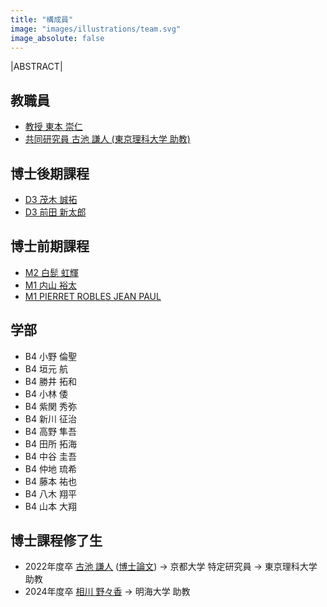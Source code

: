 ```yaml
---
title: "構成員"
image: "images/illustrations/team.svg"
image_absolute: false
---
```


|ABSTRACT|

## 教職員

- [教授 東本 崇仁](/tomoto/)
- [共同研究員 古池 謙人 (東京理科大学 助教)](https://koike.app/)

## 博士後期課程
- [D3 茂木 誠拓](/members/mogi/)
- [D3 前田 新太郎](https://shintaro.maeda.app/)

## 博士前期課程

- [M2 白髭 虹輝](/members/shirahige/)
- [M1 内山 裕太](/members/uchiyama/)
- [M1 PIERRET ROBLES JEAN PAUL](/members/pierret/)


## 学部

- B4 小野 倫聖
- B4 垣元 航
- B4 勝井 拓和
- B4 小林 倭
- B4 紫関 秀弥
- B4 新川 征治
- B4 高野 隼吾
- B4 田所 拓海
- B4 中谷 圭吾
- B4 仲地 琉希
- B4 藤本 祐也
- B4 八木 翔平
- B4 山本 大翔

## 博士課程修了生

- 2022年度卒 [古池 謙人](https://koike.app/) ([博士論文](http://id.nii.ac.jp/1245/00002150/)) -> 京都大学 特定研究員 -> 東京理科大学 助教
- 2024年度卒 [相川 野々香](/members/aikawa/) -> 明海大学 助教
